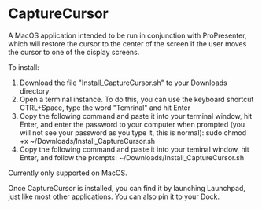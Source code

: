 # CaptureCursor
A MacOS application intended to be run in conjunction with ProPresenter, which will restore the cursor to the center of the screen if the user moves the cursor to one of the display screens.

To install:
1. Download the file "Install_CaptureCursor.sh" to your Downloads directory
2. Open a terminal instance. To do this, you can use the keyboard shortcut CTRL+Space, type the word "Temrinal" and hit Enter
3. Copy the following command and paste it into your terminal window, hit Enter, and enter the password to your computer when prompted (you will not see your password as you type it, this is normal):
sudo chmod +x ~/Downloads/Install_CaptureCursor.sh
4. Copy the following command and paste it into your teminal window, hit Enter, and follow the prompts:
~/Downloads/Install_CaptureCursor.sh

Currently only supported on MacOS.

Once CaptureCursor is installed, you can find it by launching Launchpad, just like most other applications. You can also pin it to your Dock.
